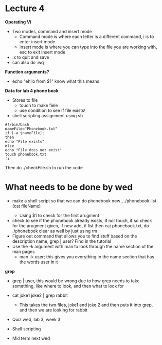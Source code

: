 # Lecture 4
**Operating Vi**
* Two modes, command and insert mode
  * Command mode is where each letter is a different command, i is to enter insert mode
  * Insert mode is where you can type into the file you are working with, esc to exit insert mode
* :x to quit and save
* can also do :wq

**Function arguments?** 
* echo "ehllo from $1" know what this means

**Data for lab 4 phone book**
* Stores to file
  * touch to make fiele
  * use condition to see if file exists\
* shell scripting assignment using sh 

```
#!/bin/bash
nameFile="Phonebook.txt"
if [-a $nameFile];
then 
echo "File exists" 
else 
echo "File does not exist"
touch phonebook.txt
fi
```

Then do ./checkFile.sh to run the code

# What needs to be done by wed
* make a shell script so that we can do phonebook new <name> <number>, ./phonebook list (cat fileName)
  * Using $1 to check for the first arugment
* check to see if the phonebook already exists, if not touch, if so check for the arugment given, if new add, if list then cat phonebook.txt, do ./phonebook clear as well by just using rm
* Figure out command that allows you to find stuff based on the description name, grep | user? Find in the tutorial
* Use the -k argument with man to look through the name section of the man pages
    * man -k user; this gives you everything in the name section that has the words user in it
 
**grep** 
* grep | user, this would be wrong due to how grep needs to take something, like where to look, and then what to look for
* cat joke1 joke2 | grep rabbit
  * This takes the two files, joke1 and joke 2 and then puts it into grep, and then we are looking for rabbit
  

* Quiz wed, lab 3, week 3
* Shell scripting
* Mid term next wed
